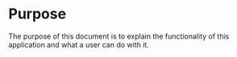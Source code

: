# Purpose

The purpose of this document is to explain the functionality of this application and what a user can do with it.

